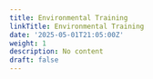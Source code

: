 ```yaml
---
title: Environmental Training
linkTitle: Environmental Training
date: '2025-05-01T21:05:00Z'
weight: 1
description: No content
draft: false
---
```



